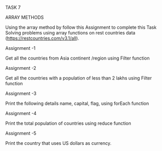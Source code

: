 TASK 7


ARRAY METHODS

Using the array method by follow this Assignment to complete this Task
Solving problems using array functions on rest countries data (https://restcountries.com/v3.1/all).

Assignment -1

Get all the countries from Asia continent /region using Filter function

Assignment -2

Get all the countries with a population of less than 2 lakhs using Filter function

Assignment -3

Print the following details name, capital, flag, using forEach function

Assignment -4

Print the total population of countries using reduce function

Assignment -5

Print the country that uses US dollars as currency.
